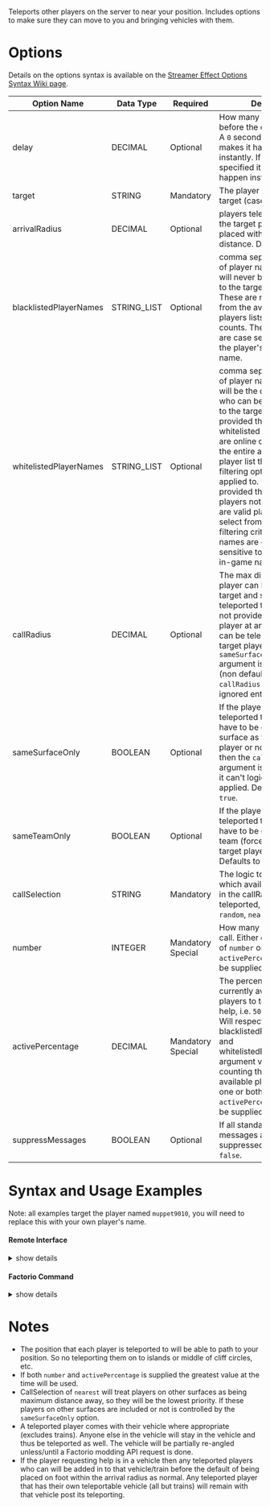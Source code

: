 Teleports other players on the server to near your position. Includes options to make sure they can move to you and bringing vehicles with them.



# Options

Details on the options syntax is available on the [Streamer Effect Options Syntax Wiki page](https://github.com/muppet9010/factorio-muppet-streamer/wiki/Streamer-Effect-Options-Syntax).

| Option Name | Data Type | Required | Details |
| --- | --- | --- | --- |
| delay | DECIMAL | Optional | How many seconds before the effect starts. A `0` second delay makes it happen instantly. If not specified it defaults to happen instantly. |
| target | STRING | Mandatory | The player name to target (case sensitive). |
| arrivalRadius | DECIMAL | Optional | players teleported to the target player will be placed within this max distance. Defaults to `10`. |
| blacklistedPlayerNames | STRING_LIST | Optional | comma separated list of player names who will never be teleported to the target player. These are removed from the available players lists and counts. These names are case sensitive to the player's in-game name. |
| whitelistedPlayerNames | STRING_LIST | Optional | comma separated list of player names who will be the only ones who can be teleported to the target player. If provided these whitelisted players who are online constitute the entire available player list that any other filtering options are applied to. If not provided then all online players not blacklisted are valid players to select from based on filtering criteria. These names are case sensitive to the player's in-game name. |
| callRadius | DECIMAL | Optional | The max distance a player can be from the target and still be teleported to them. If not provided then a player at any distance can be teleported to the target player. If the `sameSurfaceOnly` argument is set to `false` (non default) then the `callRadius` argument is ignored entirely. |
| sameSurfaceOnly | BOOLEAN | Optional | If the players being teleported to the target have to be on the same surface as the target player or not. If `false` then the `callRadius` argument is ignored as it can't logically be applied. Defaults to `true`. |
| sameTeamOnly | BOOLEAN | Optional | If the players being teleported to the target have to be on the same team (force) as the target player or not. Defaults to `true`. |
| callSelection | STRING | Mandatory | The logic to select which available players in the callRadius are teleported, either: `random`, `nearest`. |
| number | INTEGER | Mandatory Special | How many players to call. Either one or both of `number` or `activePercentage` must be supplied. |
| activePercentage | DECIMAL | Mandatory Special | The percentage of currently available players to teleport to help, i.e. `50` for 50%. Will respect blacklistedPlayerNames and whitelistedPlayerName argument values when counting the number of available players. Either one or both of `number` or `activePercentage` must be supplied. |
| suppressMessages | BOOLEAN | Optional | If all standard effect messages are suppressed. Defaults to `false`. |



# Syntax and Usage Examples

Note: all examples target the player named `muppet9010`, you will need to replace this with your own player's name.

#### Remote Interface

<details><summary>show details</summary>
<p>

Remote Interface Syntax: `/sc remote.call('muppet_streamer', 'run_command', 'muppet_streamer_call_for_help', [OPTIONS TABLE])`

The options must be provided as a Lua table.

Examples:

| Example | Code |
| --- | --- |
| call in the greater of either 3 or 50% of valid players | `/sc remote.call('muppet_streamer', 'run_command', 'muppet_streamer_call_for_help', {target="muppet9010", callSelection="random", number=3, activePercentage=50})` |
| call in all the players nearby | `/sc remote.call('muppet_streamer', 'run_command', 'muppet_streamer_call_for_help', {target="muppet9010", callRadius=200, callSelection="random", activePercentage=100})` |


Further details and more advanced usage of using Remote Interfaces can be found here on the [Streamer Effect Options Syntax Wiki page](https://github.com/muppet9010/factorio-muppet-streamer/wiki/Streamer-Effect-Options-Syntax).

</p>
</details>



#### Factorio Command

<details><summary>show details</summary>
<p>

Command Syntax: `/muppet_streamer_call_for_help [OPTIONS TABLE AS JSON STRING]`

The effect's options must be provided as a JSON string of a table.

Examples:

| Example | Code |
| --- | --- |
| call in the greater of either 3 or 50% of valid players | `/muppet_streamer_call_for_help {"target":"muppet9010", "callSelection":"random", "number":3, "activePercentage":50}` |
| call in all the players nearby | `/muppet_streamer_call_for_help {"target":"muppet9010", "callRadius":200, "callSelection":"random", "activePercentage":100}` |

</p>
</details>



# Notes

- The position that each player is teleported to will be able to path to your position. So no teleporting them on to islands or middle of cliff circles, etc.
- If both `number` and `activePercentage` is supplied the greatest value at the time will be used.
- CallSelection of `nearest` will treat players on other surfaces as being maximum distance away, so they will be the lowest priority. If these players on other surfaces are included or not is controlled by the `sameSurfaceOnly` option.
- A teleported player comes with their vehicle where appropriate (excludes trains). Anyone else in the vehicle will stay in the vehicle and thus be teleported as well. The vehicle will be partially re-angled unless/until a Factorio modding API request is done.
- If the player requesting help is in a vehicle then any teleported players who can will be added in to that vehicle/train before the default of being placed on foot within the arrival radius as normal. Any teleported player that has their own teleportable vehicle (all but trains) will remain with that vehicle post its teleporting.